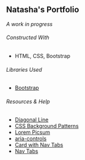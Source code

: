 ## Natasha's Portfolio
*A work in progress*

###### Constructed With
- HTML, CSS, Bootstrap

###### Libraries Used
- [Bootstrap](https://getbootstrap.com/)

###### Resources & Help
- [Diagonal Line](https://programmersportal.com/how-to-draw-a-diagonal-line-using-css/)
- [CSS Background Patterns](https://www.magicpattern.design/tools/css-backgrounds)
- [Lorem Picsum](https://picsum.photos/)
- [aria-controls](https://developer.mozilla.org/en-US/docs/Web/Accessibility/ARIA/Attributes/aria-controls)
- [Card with Nav Tabs](https://codepen.io/cristinaconacel/pen/ePVMME)
- [Nav Tabs](https://getbootstrap.com/docs/5.1/components/navs-tabs/#javascript-behavior)
